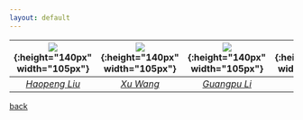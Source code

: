 ```yaml
---
layout: default
---
```


[hp]: http://people.cs.uchicago.edu/~haopliu/images/person.jpg
[hpw]: http://people.cs.uchicago.edu/~haopliu
[xu]: http://blog.act.buaa.edu.cn/usr/uploads/2015/11/2126936156.png
[xuw]: https://www.researchgate.net/profile/Xu_Wang46
[gp]: http://people.cs.uchicago.edu/~cstjygpl/photo.jpg
[gpw]: http://people.cs.uchicago.edu/~cstjygpl
[shan]: http://people.cs.uchicago.edu/~shanlu/img/me/shanlu.jpg
[shanw]: http://people.cs.uchicago.edu/~shanlu

[feng]: http://www.clker.com/cliparts/Z/j/o/Z/g/T/turquoise-anonymous-man-md.png
[fengw]: https://haopeng-liu.github.io/FCatch/people
[chen]: http://www.clker.com/cliparts/Z/j/o/Z/g/T/turquoise-anonymous-man-md.png
[chenw]: https://www.linkedin.com/in/tianc/

| ![][hp]{:height="140px" width="105px"} | ![][xu]{:height="140px" width="105px"} | ![][gp]{:height="140px" width="105px"} | ![][shan]{:height="140px" width="105px"} | ![][feng]{:height="140px" width="98px"} | ![][chen]{:height="140px" width="98px"} |
|:--:|:--:|:--:|:--:|:--:|:--:|
| [*Haopeng Liu*][hpw] | [*Xu Wang*][xuw] | [*Guangpu Li*][gpw] | [*Shan Lu*][shanw] | [*Feng Ye*][fengw] | [*Chen Tian*][chenw] |


[back](./)
